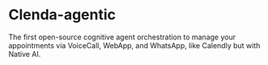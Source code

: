 # Clenda-agentic
The first open-source cognitive agent orchestration to manage your appointments via VoiceCall, WebApp, and WhatsApp, like Calendly but with Native AI.

